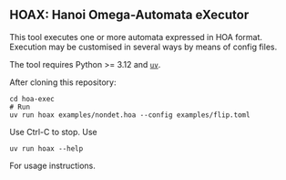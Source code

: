 ## HOAX: Hanoi Omega-Automata eXecutor

This tool executes one or more automata expressed in HOA format.
Execution may be customised in several ways by means of config files.

The tool requires Python >= 3.12 and [`uv`](https://docs.astral.sh/uv/).

After cloning this repository:

```
cd hoa-exec
# Run
uv run hoax examples/nondet.hoa --config examples/flip.toml
```

Use Ctrl-C to stop. Use

```
uv run hoax --help
```

For usage instructions.